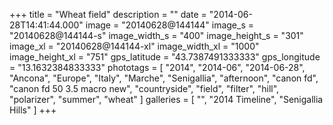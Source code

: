 +++
title = "Wheat field"
description = ""
date = "2014-06-28T14:41:44.000"
image = "20140628@144144"
image_s = "20140628@144144-s"
image_width_s = "400"
image_height_s = "301"
image_xl = "20140628@144144-xl"
image_width_xl = "1000"
image_height_xl = "751"
gps_latitude = "43.7387491333333"
gps_longitude = "13.1632384833333"
phototags = [ "2014", "2014-06", "2014-06-28", "Ancona", "Europe", "Italy", "Marche", "Senigallia", "afternoon", "canon fd", "canon fd 50 3.5 macro new", "countryside", "field", "filter", "hill", "polarizer", "summer", "wheat" ]
galleries = [ "", "2014 Timeline", "Senigallia Hills" ]
+++

